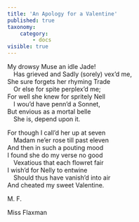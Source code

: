 ```yaml
---
title: 'An Apology for a Valentine'
published: true
taxonomy:
    category:
        - docs
visible: true
---
```


My drowsy Muse an idle Jade!  
&emsp;Has grieved and Sadly (sorely) vex’d me,  
She sure forgets her rhyming Trade  
&emsp;Or else for spite perplex’d me;   
For well she knew for spritely Nell  
&emsp;I wou’d have penn’d a Sonnet,  
But envious as a mortal belle  
&emsp;She is, depend upon it.  
 
For though I call’d her up at seven  
&emsp;Madam ne’er rose till past eleven  
And then in such a pouting mood  
I found she do my verse no good  
&emsp;Vexatious that each flowret fair  
I wish’d for Nelly to entwine  
&emsp;Should thus have vanish’d into air  
And cheated my sweet Valentine.  
  
M. F.

<div class="author">Miss Flaxman</div>